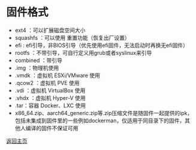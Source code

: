 # 固件格式

* ext4 ：可以扩展磁盘空间大小
* squashfs ：可以使用 重置功能（恢复出厂设置）
* efi : efi引导，非BIOS引导（优先使用efi固件，无法启动时再换无efi固件）   
* rootfs ：不带引导，可自行定义用grub或者syslinux来引导      
* combined ：带引导 
* .img ：物理机使用
* .vmdk ：虚拟机 ESXi/VMware 使用
* .qcow2 ：虚拟机 PVE 使用
* .vdi ：虚拟机 VirtualBox 使用
* .vhdx ：虚拟机 Hyper-V 使用    
* .tar：容器 Docker、LXC 使用
* x86_64.zip、aarch64_generic.zip等.zip压缩文件是随固件一起提供的ipk，包括未集成到固件里的一些例如dockerman，仅适用于同目录下的固件，其他人编译的固件不保证可用          


[返回主页](../README.md)        

